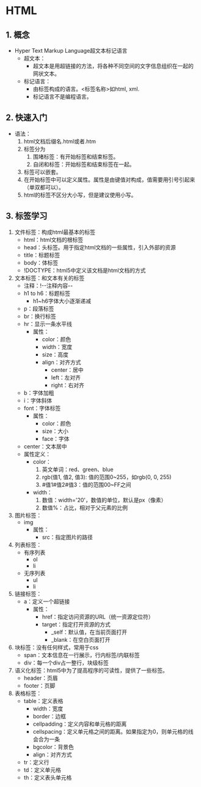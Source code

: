 # HTML
## 1. 概念
* Hyper Text Markup Language超文本标记语言
  * 超文本：
    * 超文本是用超链接的方法，将各种不同空间的文字信息组织在一起的网状文本。
  * 标记语言：
    * 由标签构成的语言。<标签名称>如html, xml.
    * 标记语言不是编程语言。
## 2. 快速入门
* 语法：
  1. html文档后缀名.html或者.htm
  2. 标签分为
     1. 围堵标签：有开始标签和结束标签。
     2. 自闭和标签：开始标签和结束标签在一起。
  3. 标签可以嵌套。
  4. 在开始标签中可以定义属性。属性是由键值对构成，值需要用引号引起来（单双都可以）。
  5. html的标签不区分大小写，但是建议使用小写。
## 3. 标签学习
  1. 文件标签：构成html最基本的标签
      * html：html文档的根标签
      * head：头标签。用于指定html文档的一些属性，引入外部的资源
      * title：标题标签
      * body：体标签
      * !DOCTYPE：html5中定义该文档是html文档的方式
  2. 文本标签：和文本有关的标签
     * 注释：!--注释内容--
     * h1 to h6：标题标签
       * h1~h6字体大小逐渐递减
     * p：段落标签
     * br：换行标签
     * hr：显示一条水平线
       * 属性：
         * color：颜色
         * width：宽度
         * size：高度
         * align：对齐方式
           * center：居中
           * left：左对齐
           * right：右对齐
     * b：字体加粗
     * i：字体斜体
     * font：字体标签
       * 属性：
         * color：颜色
         * size：大小
         * face：字体
     * center：文本居中
     * 属性定义：
       * color：
         1. 英文单词：red、green、blue
         2. rgb(值1, 值2, 值3): 值的范围0~255，如rgb(0, 0, 255)
         3. #值1#值2#值3：值的范围00~FF之间
       * width：
         1.  数值：width='20'，数值的单位，默认是px（像素）
         2.  数值%：占比，相对于父元素的比例
  3. 图片标签：
     * img
       * 属性：
         * src：指定图片的路径
  4. 列表标签：
     * 有序列表
       * ol
       * li
     * 无序列表
       * ul
       * li
  5. 链接标签：
     * a：定义一个超链接
       * 属性：
         * href：指定访问资源的URL（统一资源定位符）
         * target：指定打开资源的方式
           * _self：默认值，在当前页面打开
           * _blank：在空白页面打开
  6. 块标签：没有任何样式，常用于css
     * span：文本信息在一行展示，行内标签/内联标签
     * div：每一个div占一整行，块级标签
  7. 语义化标签：html5中为了提高程序的可读性，提供了一些标签。
     * header：页眉
     * footer：页脚
  8. 表格标签：
     * table：定义表格
       * width：宽度
       * border：边框
       * cellpadding：定义内容和单元格的距离
       * cellspacing：定义单元格之间的距离。如果指定为0，则单元格的线会合为一条
       * bgcolor：背景色
       * align：对齐方式
     * tr：定义行
     * td：定义单元格
     * th：定义表头单元格